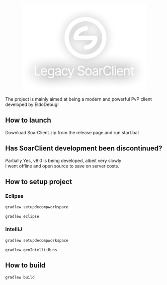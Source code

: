 <p align="center"><img src="/.github/Resources/logo.png" alt="Legacy SoarClient" title="Legacy SoarClient"></p>
The project is mainly aimed at being a modern and powerful PvP client developed by EldoDebug!

## How to launch
Download SoarClient.zip from the release page and run start.bat

## Has SoarClient development been discontinued?
Partially Yes, v8.0 is being developed, albeit very slowly  
I went offline and open source to save on server costs.

## How to setup project
### Eclipse
```
gradlew setupdecompworkspace
```
```
gradlew eclipse
```

### IntelliJ
```
gradlew setupdecompworkspace
```
```
gradlew genIntellijRuns
```

## How to build
```
gradlew build
```

